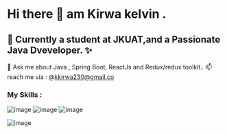 # Hi there 👋 am  Kirwa kelvin .
## 🌱 Currently a student at JKUAT,and  a Passionate Java Dveveloper. ✨
💬 Ask me about Java , Spring Boot, ReactJs and Redux/redux toolkit..
📫 reach me via : @kkirwa230@gmail.co

### My Skills :
![image](https://user-images.githubusercontent.com/98757956/178953353-af16db57-0874-4392-bfe2-30268e130ee5.png) ![image](https://user-images.githubusercontent.com/98757956/178953619-a5a038a4-b291-4c10-a646-5f9aa70390f7.png) ![image](https://user-images.githubusercontent.com/98757956/178954918-057cc352-e560-4e25-b4eb-b6a1389d2fa5.png)

 ![image](https://user-images.githubusercontent.com/98757956/178954107-8a1c6bcb-02e9-463f-ae2a-be8aedaca10d.png)






 
 




<!--
**keringKirwa/keringKirwa** is a ✨ _special_ ✨ repository because its `README.md` (this file) appears on your GitHub profile.

Here are some ideas to get you started:

- 🔭 I’m currently working on ...
- 🌱 I’m currently learning ...
- 👯 I’m looking to collaborate on ...
- 🤔 I’m looking for help with ...
- 💬 Ask me about ...
- 📫 How to reach me: ...
- 😄 Pronouns: ...
- ⚡ Fun fact: ...
-->
